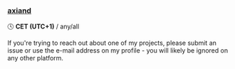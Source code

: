 ### [axiand](https://axiand.github.io/)

🕓 **CET (UTC+1)** / any/all

If you're trying to reach out about one of my projects, please submit an issue or use the e-mail address on my profile - you will likely be ignored on any other platform.

